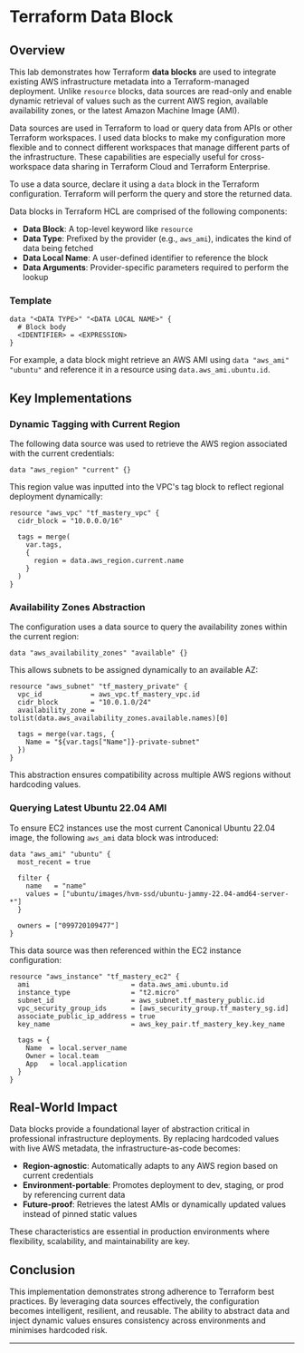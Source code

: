 # Terraform Data Block&#x20;

## Overview

This lab demonstrates how Terraform **data blocks** are used to integrate existing AWS infrastructure metadata into a Terraform-managed deployment. Unlike `resource` blocks, data sources are read-only and enable dynamic retrieval of values such as the current AWS region, available availability zones, or the latest Amazon Machine Image (AMI).

Data sources are used in Terraform to load or query data from APIs or other Terraform workspaces. I used data blocks to make my configuration more flexible and to connect different workspaces that manage different parts of the infrastructure. These capabilities are especially useful for cross-workspace data sharing in Terraform Cloud and Terraform Enterprise.

To use a data source, declare it using a `data` block in the Terraform configuration. Terraform will perform the query and store the returned data.

Data blocks in Terraform HCL are comprised of the following components:

- **Data Block**: A top-level keyword like `resource`
- **Data Type**: Prefixed by the provider (e.g., `aws_ami`), indicates the kind of data being fetched
- **Data Local Name**: A user-defined identifier to reference the block
- **Data Arguments**: Provider-specific parameters required to perform the lookup

### Template

```hcl
data "<DATA TYPE>" "<DATA LOCAL NAME>" {
  # Block body
  <IDENTIFIER> = <EXPRESSION>
}
```

For example, a data block might retrieve an AWS AMI using `data "aws_ami" "ubuntu"` and reference it in a resource using `data.aws_ami.ubuntu.id`.

## Key Implementations

### Dynamic Tagging with Current Region

The following data source was used to retrieve the AWS region associated with the current credentials:

```hcl
data "aws_region" "current" {}
```

This region value was inputted into the VPC's tag block to reflect regional deployment dynamically:

```hcl
resource "aws_vpc" "tf_mastery_vpc" {
  cidr_block = "10.0.0.0/16"

  tags = merge(
    var.tags,
    {
      region = data.aws_region.current.name
    }
  )
}
```

### Availability Zones Abstraction

The configuration uses a data source to query the availability zones within the current region:

```hcl
data "aws_availability_zones" "available" {}
```

This allows subnets to be assigned dynamically to an available AZ:

```hcl
resource "aws_subnet" "tf_mastery_private" {
  vpc_id            = aws_vpc.tf_mastery_vpc.id
  cidr_block        = "10.0.1.0/24"
  availability_zone = tolist(data.aws_availability_zones.available.names)[0]

  tags = merge(var.tags, {
    Name = "${var.tags["Name"]}-private-subnet"
  })
}
```

This abstraction ensures compatibility across multiple AWS regions without hardcoding values.

### Querying Latest Ubuntu 22.04 AMI

To ensure EC2 instances use the most current Canonical Ubuntu 22.04 image, the following `aws_ami` data block was introduced:

```hcl
data "aws_ami" "ubuntu" {
  most_recent = true

  filter {
    name   = "name"
    values = ["ubuntu/images/hvm-ssd/ubuntu-jammy-22.04-amd64-server-*"]
  }

  owners = ["099720109477"]
}
```

This data source was then referenced within the EC2 instance configuration:

```hcl
resource "aws_instance" "tf_mastery_ec2" {
  ami                         = data.aws_ami.ubuntu.id
  instance_type               = "t2.micro"
  subnet_id                   = aws_subnet.tf_mastery_public.id
  vpc_security_group_ids      = [aws_security_group.tf_mastery_sg.id]
  associate_public_ip_address = true
  key_name                    = aws_key_pair.tf_mastery_key.key_name

  tags = {
    Name  = local.server_name
    Owner = local.team
    App   = local.application
  }
}
```

## Real-World Impact

Data blocks provide a foundational layer of abstraction critical in professional infrastructure deployments. By replacing hardcoded values with live AWS metadata, the infrastructure-as-code becomes:

- **Region-agnostic**: Automatically adapts to any AWS region based on current credentials
- **Environment-portable**: Promotes deployment to dev, staging, or prod by referencing current data
- **Future-proof**: Retrieves the latest AMIs or dynamically updated values instead of pinned static values

These characteristics are essential in production environments where flexibility, scalability, and maintainability are key.

## Conclusion

This implementation demonstrates strong adherence to Terraform best practices. By leveraging data sources effectively, the configuration becomes intelligent, resilient, and reusable. The ability to abstract data and inject dynamic values ensures consistency across environments and minimises hardcoded risk.

---
